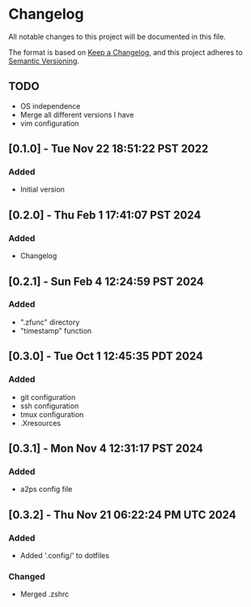 <!-- markdownlint-disable MD024 -->
# Changelog

All notable changes to this project will be documented in this file.

The format is based on [Keep a Changelog](https://keepachangelog.com/en/1.0.0/),
and this project adheres to [Semantic Versioning](https://semver.org/spec/v2.0.0.html).

## TODO

- OS independence
- Merge all different versions I have
- vim configuration

## [0.1.0] - Tue Nov 22 18:51:22 PST 2022

### Added

- Initial version


## [0.2.0] - Thu Feb  1 17:41:07 PST 2024

### Added

- Changelog


## [0.2.1] - Sun Feb  4 12:24:59 PST 2024

### Added

- ".zfunc" directory
- "timestamp" function


## [0.3.0] - Tue Oct  1 12:45:35 PDT 2024

### Added

- git configuration
- ssh configuration
- tmux configuration
- .Xresources


## [0.3.1] - Mon Nov  4 12:31:17 PST 2024

### Added

- a2ps config file

## [0.3.2] - Thu Nov 21 06:22:24 PM UTC 2024

### Added

- Added '.config/' to dotfiles

### Changed

- Merged .zshrc

